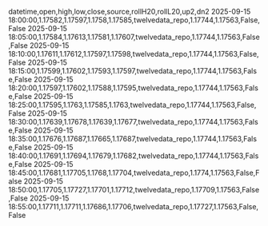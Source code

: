 datetime,open,high,low,close,source,rollH20,rollL20,up2,dn2
2025-09-15 18:00:00,1.17582,1.17597,1.1758,1.17585,twelvedata_repo,1.17744,1.17563,False,False
2025-09-15 18:05:00,1.17584,1.17613,1.17581,1.17607,twelvedata_repo,1.17744,1.17563,False,False
2025-09-15 18:10:00,1.17611,1.17612,1.17597,1.17598,twelvedata_repo,1.17744,1.17563,False,False
2025-09-15 18:15:00,1.17599,1.17602,1.17593,1.17597,twelvedata_repo,1.17744,1.17563,False,False
2025-09-15 18:20:00,1.17597,1.17602,1.17588,1.17595,twelvedata_repo,1.17744,1.17563,False,False
2025-09-15 18:25:00,1.17595,1.1763,1.17585,1.1763,twelvedata_repo,1.17744,1.17563,False,False
2025-09-15 18:30:00,1.17639,1.17678,1.17639,1.17677,twelvedata_repo,1.17744,1.17563,False,False
2025-09-15 18:35:00,1.17676,1.17687,1.17665,1.17687,twelvedata_repo,1.17744,1.17563,False,False
2025-09-15 18:40:00,1.17691,1.17694,1.17679,1.17682,twelvedata_repo,1.17744,1.17563,False,False
2025-09-15 18:45:00,1.17681,1.17705,1.1768,1.17704,twelvedata_repo,1.1774,1.17563,False,False
2025-09-15 18:50:00,1.17705,1.17727,1.17701,1.17712,twelvedata_repo,1.17709,1.17563,False,False
2025-09-15 18:55:00,1.17711,1.17711,1.17686,1.17706,twelvedata_repo,1.17727,1.17563,False,False

